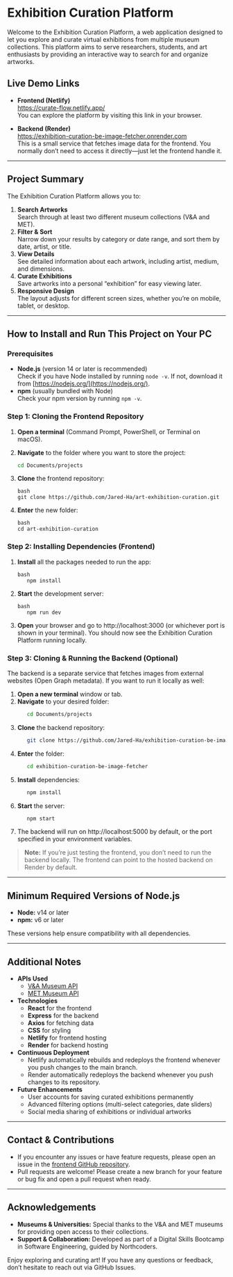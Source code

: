 # Exhibition Curation Platform

Welcome to the Exhibition Curation Platform, a web application designed to let you explore and curate virtual exhibitions from multiple museum collections. This platform aims to serve researchers, students, and art enthusiasts by providing an interactive way to search for and organize artworks.

## Live Demo Links

- **Frontend (Netlify)**  
  https://curate-flow.netlify.app/  
  You can explore the platform by visiting this link in your browser.

- **Backend (Render)**  
  https://exhibition-curation-be-image-fetcher.onrender.com  
  This is a small service that fetches image data for the frontend. You normally don’t need to access it directly—just let the frontend handle it.

---

## Project Summary

The Exhibition Curation Platform allows you to:

1. **Search Artworks**  
   Search through at least two different museum collections (V&A and MET).
2. **Filter & Sort**  
   Narrow down your results by category or date range, and sort them by date, artist, or title.
3. **View Details**  
   See detailed information about each artwork, including artist, medium, and dimensions.
4. **Curate Exhibitions**  
   Save artworks into a personal “exhibition” for easy viewing later.
5. **Responsive Design**  
   The layout adjusts for different screen sizes, whether you’re on mobile, tablet, or desktop.

---

## How to Install and Run This Project on Your PC

### Prerequisites

- **Node.js** (version 14 or later is recommended)  
  Check if you have Node installed by running `node -v`. If not, download it from [https://nodejs.org/](https://nodejs.org/).
- **npm** (usually bundled with Node)  
  Check your npm version by running `npm -v`.

### Step 1: Cloning the Frontend Repository

1. **Open a terminal** (Command Prompt, PowerShell, or Terminal on macOS).
2. **Navigate** to the folder where you want to store the project:

   ```bash
   cd Documents/projects
   ```

3. **Clone** the frontend repository:

   ```
   bash
   git clone https://github.com/Jared-Ha/art-exhibition-curation.git
   ```

4. **Enter** the new folder:

   ```
   bash
   cd art-exhibition-curation
   ```

### Step 2: Installing Dependencies (Frontend)

1. **Install** all the packages needed to run the app:
   ```
   bash
      npm install
   ```
2. **Start** the development server:

   ```
   bash
      npm run dev
   ```

3. **Open** your browser and go to http://localhost:3000 (or whichever port is shown in your terminal). You should now see the Exhibition Curation Platform running locally.

### Step 3: Cloning & Running the Backend (Optional)

The backend is a separate service that fetches images from external websites (Open Graph metadata). If you want to run it locally as well:

1. **Open a new terminal** window or tab.
2. **Navigate** to your desired folder:
   ```bash
      cd Documents/projects
   ```
3. **Clone** the backend repository:
   ```bash
      git clone https://github.com/Jared-Ha/exhibition-curation-be-image-fetcher.git
   ```
4. **Enter** the folder:
   ```bash
      cd exhibition-curation-be-image-fetcher
   ```
5. **Install** dependencies:
   ```bash
      npm install
   ```
6. **Start** the server:
   ```bash
      npm start
   ```
7. The backend will run on http://localhost:5000 by default, or the port specified in your environment variables.

> **Note:** If you’re just testing the frontend, you don’t need to run the backend locally. The frontend can point to the hosted backend on Render by default.

---

## Minimum Required Versions of Node.js

- **Node:** v14 or later
- **npm:** v6 or later

These versions help ensure compatibility with all dependencies.

---

## Additional Notes

- **APIs Used**
  - [V&A Museum API](https://api.vam.ac.uk/)
  - [MET Museum API](https://metmuseum.github.io/)
- **Technologies**
  - **React** for the frontend
  - **Express** for the backend
  - **Axios** for fetching data
  - **CSS** for styling
  - **Netlify** for frontend hosting
  - **Render** for backend hosting
- **Continuous Deployment**
  - Netlify automatically rebuilds and redeploys the frontend whenever you push changes to the main branch.
  - Render automatically redeploys the backend whenever you push changes to its repository.
- **Future Enhancements**
  - User accounts for saving curated exhibitions permanently
  - Advanced filtering options (multi-select categories, date sliders)
  - Social media sharing of exhibitions or individual artworks

---

## Contact & Contributions

- If you encounter any issues or have feature requests, please open an issue in the [frontend GitHub repository](https://github.com/Jared-Ha/art-exhibition-curation/issues).
- Pull requests are welcome! Please create a new branch for your feature or bug fix and open a pull request when ready.

---

## Acknowledgements

- **Museums & Universities:** Special thanks to the V&A and MET museums for providing open access to their collections.
- **Support & Collaboration:** Developed as part of a Digital Skills Bootcamp in Software Engineering, guided by Northcoders.

Enjoy exploring and curating art! If you have any questions or feedback, don’t hesitate to reach out via GitHub Issues.
